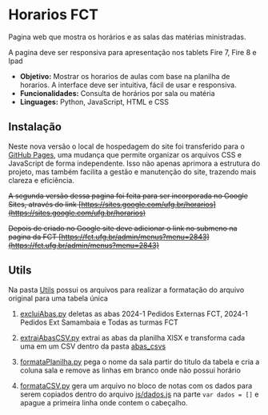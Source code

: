 # Horarios FCT
Pagina web que mostra os horários e as salas das matérias ministradas.

A pagina deve ser responsiva para apresentação nos tablets Fire 7, Fire 8 e Ipad

- **Objetivo:** Mostrar os horarios de aulas com base na planilha de horarios. A interface deve ser intuitiva, fácil de usar e responsiva.
- **Funcionalidades:** Consulta de horários por sala ou matéria
- **Linguages:** Python, JavaScript, HTML e CSS

## Instalação
Neste nova versão o local de hospedagem do site foi transferido para o [GitHub Pages](https://ti-fct.github.io/horariosFCT/), uma mudança que permite organizar os arquivos CSS e JavaScript de forma independente. Isso não apenas aprimora a estrutura do projeto, mas também facilita a gestão e manutenção do site, trazendo mais clareza e eficiência.

<s>A segunda versão dessa pagina foi feita para ser incorporada no Google Sites, através do link [https://sites.google.com/ufg.br/horarios](https://sites.google.com/ufg.br/horarios)

Depois de criado no Google site deve adicionar o link no submeno na pagina da FCT [https://fct.ufg.br/admin/menus?menu=2843](https://fct.ufg.br/admin/menus?menu=2843)
</s>
## Utils

Na pasta [Utils](https://github.com/ti-fct/horariosFCT/tree/main/utils) possui os arquivos para realizar a formatação do arquivo original para uma tabela única

1. [excluiAbas.py](https://github.com/ti-fct/horariosFCT/blob/main/utils/excluiAbas.py) deletas as abas 2024-1 Pedidos Externas FCT, 2024-1 Pedidos Ext Samambaia e Todas as turmas FCT

2. [extraiAbasCSV.py](https://github.com/ti-fct/horariosFCT/blob/main/utils/extraiAbasCSV.py) extrai as abas da planilha XlSX e transforma cada uma em um CSV dentro da pasta [abas_csvs](https://github.com/ti-fct/horariosFCT/tree/main/utils/abas_csvs)

3. [formataPlanilha.py](https://github.com/ti-fct/horariosFCT/blob/main/utils/formataPlanilha.py) pega o nome da sala partir do titulo da tabela e cria a coluna sala e remove as linhas em branco onde não possui horário

4. [formataCSV.py](https://github.com/ti-fct/horariosFCT/blob/main/utils/formataCSV.py) gera um arquivo no bloco de notas com os dados para serem copiados dentro do arquivo [js/dados.js](https://github.com/ti-fct/horariosFCT/blob/main/js/dados.js) na parte `var dados = []` e apague a primeira linha onde contem o cabeçalho.